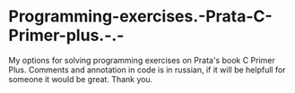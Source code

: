 # Programming-exercises.-Prata-C-Primer-plus.-.-
My options for solving programming exercises on Prata's book C Primer Plus.
Comments and annotation in code is in russian, if it will be helpfull for someone it would be great.
Thank you.
